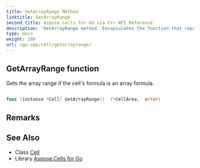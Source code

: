 ```yaml
---
title: GetArrayRange Method 
linktitle: GetArrayRange
second_title: Aspose.Cells for Go via C++ API Reference
description: 'GetArrayRange method. Encapsulates the function that represents getarrayrange in Go.'
type: docs
weight: 200
url: /go-cpp/cell/getarrayrange/
---
```


## GetArrayRange function

Gets the array range if the cell's formula is an array formula.

```go

func (instance *Cell) GetArrayRange()  (*CellArea,  error) 

```

## Remarks


## See Also

* Class [Cell](../)
* Library [Aspose.Cells for Go](../../)
